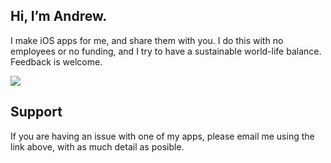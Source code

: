 ## Hi, I’m Andrew. 
I make iOS apps for me, and share them with you. I do this with no employees or no funding, and I try to have a sustainable world-life balance. 
Feedback is welcome.

<a href="https://itunes.apple.com/nz/developer/andrew-farquharson/id852921471&amp;ct=site-mainsite"><img class="appstorebadge" src="https://andrew.farquharson.co.nz/appstore.svg"></a>

## Support
If you are having an issue with one of my apps, please email me using the link above, with as much detail as posible. 
